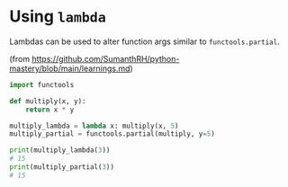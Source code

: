 # Using `lambda`

Lambdas can be used to alter function args similar to `functools.partial`.

(from https://github.com/SumanthRH/python-mastery/blob/main/learnings.md)

```python
import functools

def multiply(x, y):
    return x * y

multiply_lambda = lambda x: multiply(x, 5)
multiply_partial = functools.partial(multiply, y=5)

print(multiply_lambda(3))
# 15
print(multiply_partial(3))
# 15
```
